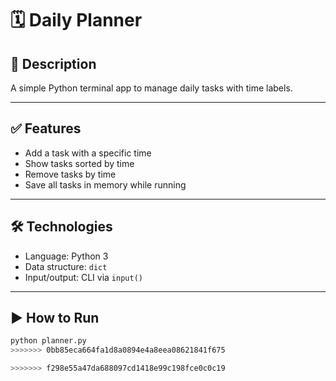 
# 🗓️ Daily Planner

## 📌 Description
A simple Python terminal app to manage daily tasks with time labels.

---

## ✅ Features
- Add a task with a specific time
- Show tasks sorted by time
- Remove tasks by time
- Save all tasks in memory while running

---

## 🛠 Technologies
- Language: Python 3
- Data structure: `dict`
- Input/output: CLI via `input()`

---

## ▶️ How to Run
```bash
python planner.py
>>>>>>> 0bb85eca664fa1d8a0894e4a8eea08621841f675

>>>>>>> f298e55a47da688097cd1418e99c198fce0c0c19
